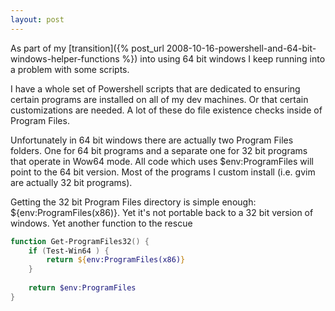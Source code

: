 ```yaml
---
layout: post
---
```

As part of my [transition]({% post_url 2008-10-16-powershell-and-64-bit-windows-helper-functions %}) into using 64 bit windows I keep running into a problem with some scripts.  

I have a whole set of Powershell scripts that are dedicated to ensuring certain programs are installed on all of my dev machines. Or that certain customizations are needed. A lot of these do file existence checks inside of Program Files.

Unfortunately in 64 bit windows there are actually two Program Files folders.  One for 64 bit programs and a separate one for 32 bit programs that operate in Wow64 mode. All code which uses $env:ProgramFiles will point to the 64 bit version. Most of the programs I custom install (i.e. gvim are actually 32 bit programs).

Getting the 32 bit Program Files directory is simple enough: ${env:ProgramFiles(x86)}. Yet it's not portable back to a 32 bit version of windows. Yet another function to the rescue

``` powershell
function Get-ProgramFiles32() {
    if (Test-Win64 ) {
        return ${env:ProgramFiles(x86)}
    }
    
    return $env:ProgramFiles
}
```

